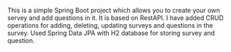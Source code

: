 This is a simple Spring Boot project which allows you to create your own servey and add questions in it. 
It is based on RestAPI. I have added CRUD operations for adding, deleting, updating surveys and questions in the survey.
Used Spring Data JPA with H2 database for storing survey and question.
